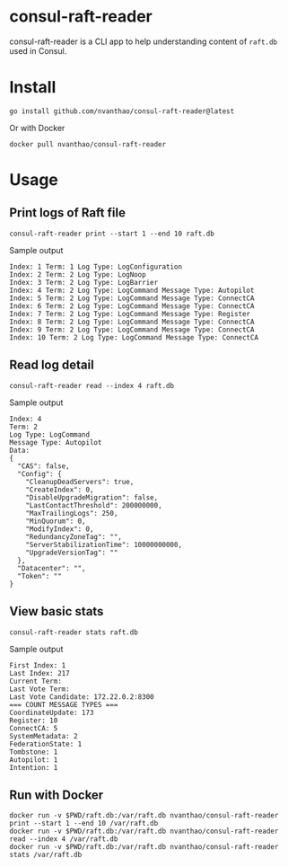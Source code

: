 # consul-raft-reader
consul-raft-reader is a CLI app to help understanding content of `raft.db` used in Consul.

# Install

```
go install github.com/nvanthao/consul-raft-reader@latest
```

Or with Docker

```
docker pull nvanthao/consul-raft-reader
```

# Usage

## Print logs of Raft file

```
consul-raft-reader print --start 1 --end 10 raft.db
```

Sample output

```
Index: 1 Term: 1 Log Type: LogConfiguration 
Index: 2 Term: 2 Log Type: LogNoop 
Index: 3 Term: 2 Log Type: LogBarrier 
Index: 4 Term: 2 Log Type: LogCommand Message Type: Autopilot 
Index: 5 Term: 2 Log Type: LogCommand Message Type: ConnectCA 
Index: 6 Term: 2 Log Type: LogCommand Message Type: ConnectCA 
Index: 7 Term: 2 Log Type: LogCommand Message Type: Register 
Index: 8 Term: 2 Log Type: LogCommand Message Type: ConnectCA 
Index: 9 Term: 2 Log Type: LogCommand Message Type: ConnectCA 
Index: 10 Term: 2 Log Type: LogCommand Message Type: ConnectCA 
```

## Read log detail

```
consul-raft-reader read --index 4 raft.db
```

Sample output

```
Index: 4 
Term: 2 
Log Type: LogCommand 
Message Type: Autopilot
Data:
{
  "CAS": false,
  "Config": {
    "CleanupDeadServers": true,
    "CreateIndex": 0,
    "DisableUpgradeMigration": false,
    "LastContactThreshold": 200000000,
    "MaxTrailingLogs": 250,
    "MinQuorum": 0,
    "ModifyIndex": 0,
    "RedundancyZoneTag": "",
    "ServerStabilizationTime": 10000000000,
    "UpgradeVersionTag": ""
  },
  "Datacenter": "",
  "Token": ""
}
```

## View basic stats

```
consul-raft-reader stats raft.db
```

Sample output

```
First Index: 1 
Last Index: 217 
Current Term:  
Last Vote Term:  
Last Vote Candidate: 172.22.0.2:8300 
=== COUNT MESSAGE TYPES === 
CoordinateUpdate: 173 
Register: 10 
ConnectCA: 5 
SystemMetadata: 2 
FederationState: 1 
Tombstone: 1 
Autopilot: 1 
Intention: 1 
```

## Run with Docker

```
docker run -v $PWD/raft.db:/var/raft.db nvanthao/consul-raft-reader print --start 1 --end 10 /var/raft.db 
docker run -v $PWD/raft.db:/var/raft.db nvanthao/consul-raft-reader read --index 4 /var/raft.db 
docker run -v $PWD/raft.db:/var/raft.db nvanthao/consul-raft-reader stats /var/raft.db 
```